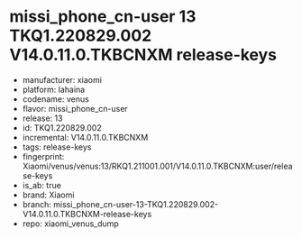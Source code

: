 # missi_phone_cn-user 13 TKQ1.220829.002 V14.0.11.0.TKBCNXM release-keys
- manufacturer: xiaomi
- platform: lahaina
- codename: venus
- flavor: missi_phone_cn-user
- release: 13
- id: TKQ1.220829.002
- incremental: V14.0.11.0.TKBCNXM
- tags: release-keys
- fingerprint: Xiaomi/venus/venus:13/RKQ1.211001.001/V14.0.11.0.TKBCNXM:user/release-keys
- is_ab: true
- brand: Xiaomi
- branch: missi_phone_cn-user-13-TKQ1.220829.002-V14.0.11.0.TKBCNXM-release-keys
- repo: xiaomi_venus_dump
